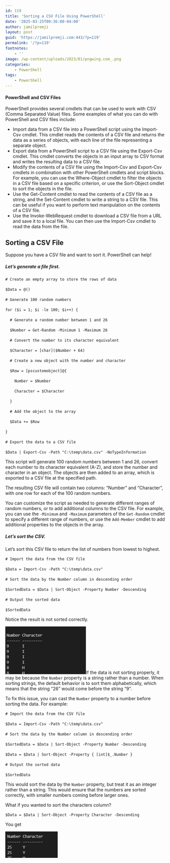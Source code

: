 ```yaml
---
id: 119
title: 'Sorting a CSV File Using PowerShell'
date: '2025-03-25T09:36:00-04:00'
author: jamilpremji
layout: post
guid: 'https://jamilpremji.com:443/?p=119'
permalink: '/?p=119'
footnotes:
    - ''
image: /wp-content/uploads/2023/01/pngwing.com_.png
categories:
    - PowerShell
tags:
    - PowerShell
---
```


#### PowerShell and CSV Files

PowerShell provides several cmdlets that can be used to work with CSV (Comma Separated Value) files. Some examples of what you can do with PowerShell and CSV files include:

- Import data from a CSV file into a PowerShell script using the Import-Csv cmdlet. This cmdlet reads the contents of a CSV file and returns the data as a series of objects, with each line of the file representing a separate object.
- Export data from a PowerShell script to a CSV file using the Export-Csv cmdlet. This cmdlet converts the objects in an input array to CSV format and writes the resulting data to a CSV file.
- Modify the contents of a CSV file using the Import-Csv and Export-Csv cmdlets in combination with other PowerShell cmdlets and script blocks. For example, you can use the Where-Object cmdlet to filter the objects in a CSV file based on a specific criterion, or use the Sort-Object cmdlet to sort the objects in the file.
- Use the Get-Content cmdlet to read the contents of a CSV file as a string, and the Set-Content cmdlet to write a string to a CSV file. This can be useful if you want to perform text manipulation on the contents of a CSV file.
- Use the Invoke-WebRequest cmdlet to download a CSV file from a URL and save it to a local file. You can then use the Import-Csv cmdlet to read the data from the file.

## Sorting a CSV File

Suppose you have a CSV file and want to sort it. PowerShell can help!

##### Let’s generate a file first.

```
# Create an empty array to store the rows of data

$Data = @()

# Generate 100 random numbers

for ($i = 1; $i -le 100; $i++) {

  # Generate a random number between 1 and 26

  $Number = Get-Random -Minimum 1 -Maximum 26

  # Convert the number to its character equivalent

  $Character = [char]($Number + 64)

  # Create a new object with the number and character

  $Row = [pscustomobject]@{

    Number = $Number

    Character = $Character

  }

  # Add the object to the array

  $Data += $Row

}

# Export the data to a CSV file

$Data | Export-Csv -Path "C:\temp\data.csv" -NoTypeInformation
```

This script will generate 100 random numbers between 1 and 26, convert each number to its character equivalent (A-Z), and store the number and character in an object. The objects are then added to an array, which is exported to a CSV file at the specified path.

The resulting CSV file will contain two columns: “Number” and “Character”, with one row for each of the 100 random numbers.

You can customize the script as needed to generate different ranges of random numbers, or to add additional columns to the CSV file. For example, you can use the `-Minimum` and `-Maximum` parameters of the `Get-Random` cmdlet to specify a different range of numbers, or use the `Add-Member` cmdlet to add additional properties to the objects in the array.

##### Let’s sort the CSV.

Let’s sort this CSV file to return the list of numbers from lowest to highest.

```
# Import the data from the CSV file

$Data = Import-Csv -Path "C:\temp\data.csv"

# Sort the data by the Number column in descending order

$SortedData = $Data | Sort-Object -Property Number -Descending

# Output the sorted data

$SortedData
```

Notice the result is not sorted correctly.

![](assets/images/2022-12-SortedCSV.png)If the data is not sorting properly, it may be because the `Number` property is a string rather than a number. When sorting strings, the default behavior is to sort them alphabetically, which means that the string “26” would come before the string “9”.

To fix this issue, you can cast the `Number` property to a number before sorting the data. For example:

```
# Import the data from the CSV file

$Data = Import-Csv -Path "C:\temp\data.csv"

# Sort the data by the Number column in descending order

$SortedData = $Data | Sort-Object -Property Number -Descending

$Data = $Data | Sort-Object -Property { [int]$_.Number }

# Output the sorted data

$SortedData
```

This would sort the data by the `Number` property, but treat it as an integer rather than a string. This would ensure that the numbers are sorted correctly, with smaller numbers coming before larger ones.

What if you wanted to sort the characters column?

```
$Data = $Data | Sort-Object -Property Character -Descending
```

You get

![](assets/images/2022-12-SortedResult.png)